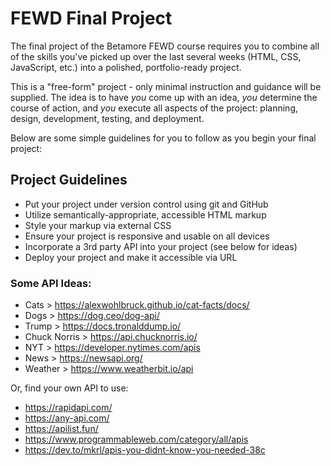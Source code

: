 # FEWD Final Project

The final project of the Betamore FEWD course requires you to combine all of the skills you've picked up over the last several weeks (HTML, CSS, JavaScript, etc.) into a polished, portfolio-ready project.

This is a "free-form" project - only minimal instruction and guidance will be supplied. The idea is to have _you_ come up with an idea, _you_ determine the course of action, and _you_ execute all aspects of the project: planning, design, development, testing, and deployment.

Below are some simple guidelines for you to follow as you begin your final project:

## Project Guidelines

- Put your project under version control using git and GitHub
- Utilize semantically-appropriate, accessible HTML markup
- Style your markup via external CSS
- Ensure your project is responsive and usable on all devices
- Incorporate a 3rd party API into your project (see below for ideas)
- Deploy your project and make it accessible via URL

### Some API Ideas:

- Cats > https://alexwohlbruck.github.io/cat-facts/docs/
- Dogs > https://dog.ceo/dog-api/
- Trump > https://docs.tronalddump.io/
- Chuck Norris > https://api.chucknorris.io/
- NYT > https://developer.nytimes.com/apis
- News > https://newsapi.org/
- Weather > https://www.weatherbit.io/api

Or, find your own API to use:
- https://rapidapi.com/
- https://any-api.com/
- https://apilist.fun/
- https://www.programmableweb.com/category/all/apis
- https://dev.to/mkrl/apis-you-didnt-know-you-needed-38c
